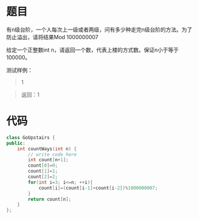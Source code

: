 # 题目
有n级台阶，一个人每次上一级或者两级，问有多少种走完n级台阶的方法。为了防止溢出，请将结果Mod 1000000007

给定一个正整数int n，请返回一个数，代表上楼的方式数。保证n小于等于100000。

测试样例：
> 1

> 返回：1

# 代码
```cpp
class GoUpstairs {
public:
    int countWays(int n) {
        // write code here
        int count[n+1];
        count[0]=0;
        count[1]=1;
        count[2]=2;
        for(int i=3; i<=n; ++i){
            count[i]=(count[i-1]+count[i-2])%1000000007;
        }
        return count[n];
    }
};
```
